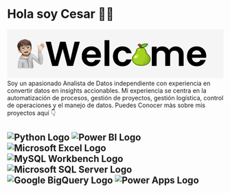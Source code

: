 #  Hola soy Cesar 👨‍💻
<img src="https://raw.githubusercontent.com/Pear-itaPE/Pear-itaPE/main/Captura%20de%20pantalla%202023-12-13%20212510.png" alt="Data Analyst">
Soy un apasionado Analista de Datos independiente con experiencia en convertir datos en insights accionables. Mi experiencia se centra en la automatización de procesos, gestión de proyectos, gestión logística, control de operaciones y el manejo de datos. Puedes Conocer màs sobre mis proyectos aquí 👇

## <img src="https://upload.wikimedia.org/wikipedia/commons/c/c3/Python-logo-notext.svg" alt="Python Logo" style="width:30px;"/> <img src="https://upload.wikimedia.org/wikipedia/commons/c/cf/New_Power_BI_Logo.svg" alt="Power BI Logo" style="width:30px;"/> <img src="https://upload.wikimedia.org/wikipedia/commons/3/34/Microsoft_Office_Excel_%282019%E2%80%93present%29.svg" alt="Microsoft Excel Logo" style="width:30px;"/> <img src="https://cdn.icon-icons.com/icons2/1381/PNG/512/mysqlworkbench_93532.png" alt="MySQL Workbench Logo" style="width:30px;"/> <img src="https://cdn.freebiesupply.com/logos/large/2x/microsoft-sql-server-logo-png-transparent.png" alt="Microsoft SQL Server Logo" style="width:30px;"/> <img src="https://cdn.icon-icons.com/icons2/2699/PNG/512/google_bigquery_logo_icon_168150.png" alt="Google BigQuery Logo" style="width:30px;"/> <img src="https://dynamicssolution.com/wp-content/uploads/2020/10/Power-Apps_03.jpg" alt="Power Apps Logo" style="width:30px;"/>
 

